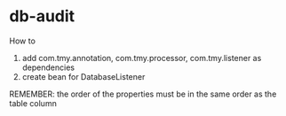 # db-audit
How to

1. add com.tmy.annotation, com.tmy.processor, com.tmy.listener as dependencies
2. create bean for DatabaseListener


REMEMBER:
    the order of the properties must be in the same order as the table column